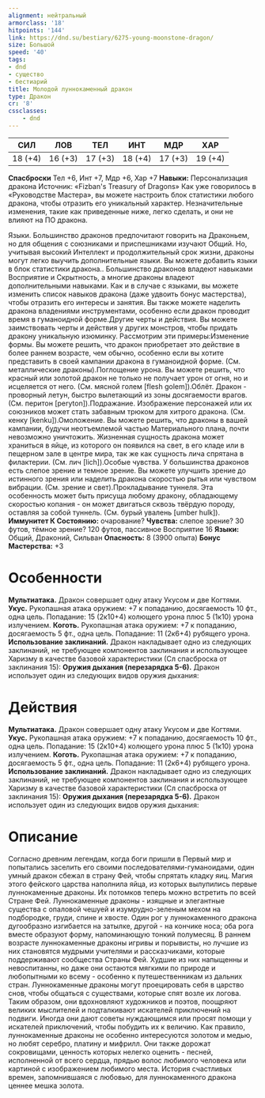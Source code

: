 ```yaml
---
alignment: нейтральный
armorclass: '18'
hitpoints: '144'
link: https://dnd.su/bestiary/6275-young-moonstone-dragon/
size: Большой
speed: '40'
tags:
- dnd
- существо
- бестиарий
title: Молодой луннокаменный дракон
type: Дракон
cr: '8'
cssclasses:
    - dnd
---
```



| СИЛ | ЛОВ | ТЕЛ | ИНТ | МДР | ХАР |
|---|---|---|---|---|---|
| 18 (+4) | 16 (+3) | 17 (+3) | 18 (+4) | 17 (+3) | 19 (+4) |
**Спасброски** Тел +6, Инт +7, Мдр +6, Хар +7
**Навыки:** Персонализация дракона
Источник: «Fizban's Treasury of Dragons»
Как уже говорилось в «Руководстве Мастера», вы можете настроить блок статистики любого дракона, чтобы отразить его уникальный характер. Незначительные изменения, такие как приведенные ниже, легко сделать, и они не влияют на ПО дракона.

Языки. Большинство драконов предпочитают говорить на Драконьем, но для общения с союзниками и приспешниками изучают Общий. Но, учитывая высокий Интеллект и продолжительный срок жизни, драконы могут легко выучить дополнительные языки. Вы можете добавить языки в блок статистики дракона.. Большинство драконов владеют навыками Восприятие и Скрытность, а многие драконы владеют дополнительными навыками. Как и в случае с языками, вы можете изменить список навыков дракона (даже удвоить бонус мастерства), чтобы отразить его интересы и занятия. Вы также можете наделить дракона владениями инструментами, особенно если дракон проводит время в гуманоидной форме.Другие черты и действия. Вы можете заимствовать черты и действия у других монстров, чтобы придать дракону уникальную изюминку. Рассмотрим эти примеры:Изменение формы. Вы можете решить, что дракон приобретает это действие в более раннем возрасте, чем обычно, особенно если вы хотите представить в своей кампании дракона в гуманоидной форме. (См. металлические драконы).Поглощение урона. Вы можете решить, что красный или золотой дракон не только не получает урон от огня, но и исцеляется от него. (См. мясной голем [flesh golem]).Облёт. Дракон - проворный летун, быстро вылетающий из зоны досягаемости врагов. (См. перитон [peryton]).Подражание. Изображение персонажей или их союзников может стать забавным трюком для хитрого дракона. (См. кенку [kenku]).Омоложение. Вы можете решить, что драконы в вашей кампании, будучи неотъемлемой частью Материального плана, почти невозможно уничтожить. Жизненная сущность дракона может храниться в яйце, из которого он появился на свет, в его кладе или в пещерном зале в центре мира, так же как сущность лича спрятана в филактерии. (См. лич [lich]).Особые чувства. У большинства драконов есть слепое зрение и темное зрение. Вы можете улучшить зрение до истинного зрения или наделить дракона скоростью рытья или чувством вибрации. (См. зрение и свет).Прокладывание туннеля.  Эта особенность может быть присуща любому дракону, обладающему скоростью копания - он может двигаться сквозь твёрдую породу, оставляя за собой туннель. (См. бурый увалень [umber hulk]).
**Иммунитет К Состоянию:** очарование?
**Чувства:** слепое зрение? 30 футов, тёмное зрение? 120 футов, пассивное Восприятие 16
**Языки:** Общий, Драконий, Сильван
**Опасность:** 8 (3900 опыта)
**Бонус Мастерства:** +3


# Особенности
**Мультиатака.** Дракон совершает одну атаку Укусом и две Когтями.
**Укус.** Рукопашная атака оружием: +7 к попаданию, досягаемость 10 фт., одна цель. Попадание: 15 (2к10+4) колющего урона плюс 5 (1к10) урона излучением.
**Коготь.** Рукопашная атака оружием: +7 к попаданию, досягаемость 5 фт., одна цель. Попадание: 11 (2к6+4) рубящего урона.
**Использование заклинаний.** Дракон накладывает одно из следующих заклинаний, не требующее компонентов заклинания и использующее Харизму в качестве базовой характеристики (Сл спасброска от заклинания 15):
**Оружия дыхания (перезарядка 5-6).** Дракон использует один из следующих видов оружия дыхания:


# Действия
**Мультиатака.** Дракон совершает одну атаку Укусом и две Когтями.
**Укус.** Рукопашная атака оружием: +7 к попаданию, досягаемость 10 фт., одна цель. Попадание: 15 (2к10+4) колющего урона плюс 5 (1к10) урона излучением.
**Коготь.** Рукопашная атака оружием: +7 к попаданию, досягаемость 5 фт., одна цель. Попадание: 11 (2к6+4) рубящего урона.
**Использование заклинаний.** Дракон накладывает одно из следующих заклинаний, не требующее компонентов заклинания и использующее Харизму в качестве базовой характеристики (Сл спасброска от заклинания 15):
**Оружия дыхания (перезарядка 5-6).** Дракон использует один из следующих видов оружия дыхания:


# Описание
Согласно древним легендам, когда боги пришли в Первый мир и попытались заселить его своими последователями-гуманоидами, один умный дракон сбежал в страну Фей, чтобы спрятать кладку яиц. Магия этого фейского царства наполнила яйца, из которых вылупились первые луннокаменные драконы. Их потомков теперь можно встретить по всей Стране Фей.  Луннокаменные драконы - изящные и элегантные существа с опаловой чешуей и изумрудно-зеленым мехом на подбородке, груди, спине и хвосте. Один рог у луннокаменного дракона дугообразно изгибается на затылке, другой - на кончике носа; оба рога вместе образуют форму, напоминающую тонкий полумесяц. В раннем возрасте луннокаменные драконы игривы и порывисты, но лучшие из них становятся мудрыми учителями и рассказчиками, которые поддерживают сообщества Страны Фей. Худшие из них напыщенны и невоспитанны, но даже они остаются мягкими по природе и любопытными ко всему - особенно к путешественникам из дальних стран. Луннокаменные драконы могут проецировать себя в царство снов, чтобы общаться с существами, которые спят возле их логова. Таким образом, они вдохновляют художников и поэтов, поощряют великих мыслителей и подталкивают искателей приключений на подвиги. Иногда они дают советы нуждающимся или просят помощи у искателей приключений, чтобы побудить их к величию. Как правило, луннокаменные драконы не особенно интересуются золотом и медью, но любят серебро, платину и мифрилл. Они также дорожат сокровищами, ценность которых нелегко оценить - песней, исполненной от всего сердца, прядью волос любимого человека или картиной с изображением любимого места. История счастливых времен, запомнившаяся с любовью, для луннокаменного дракона ценнее мешка золота.